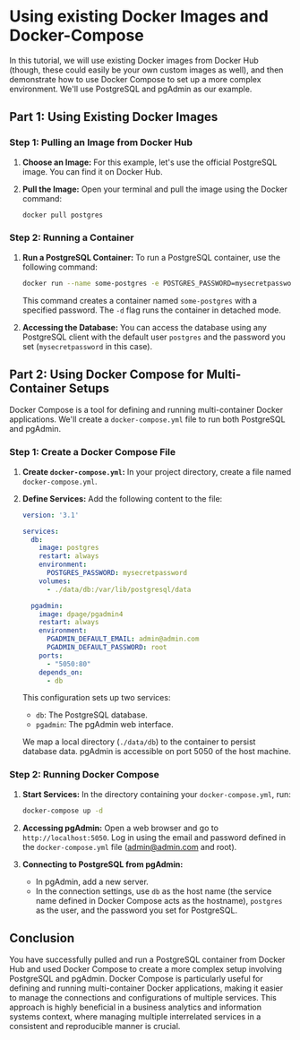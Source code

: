 # Using existing Docker Images and Docker-Compose

In this tutorial, we will use existing Docker images from Docker Hub (though, these could easily be your own custom images as well), and then demonstrate how to use Docker Compose to set up a more complex environment. We'll use PostgreSQL and pgAdmin as our example.

## Part 1: Using Existing Docker Images

### Step 1: Pulling an Image from Docker Hub

1. **Choose an Image:**
   For this example, let's use the official PostgreSQL image. You can find it on Docker Hub.

2. **Pull the Image:**
   Open your terminal and pull the image using the Docker command:
   
   ```bash
   docker pull postgres
   ```

### Step 2: Running a Container

1. **Run a PostgreSQL Container:**
   To run a PostgreSQL container, use the following command:
   
   ```bash
   docker run --name some-postgres -e POSTGRES_PASSWORD=mysecretpassword -d postgres
   ```
   
   This command creates a container named `some-postgres` with a specified password. The `-d` flag runs the container in detached mode.

2. **Accessing the Database:**
   You can access the database using any PostgreSQL client with the default user `postgres` and the password you set (`mysecretpassword` in this case).

## Part 2: Using Docker Compose for Multi-Container Setups

Docker Compose is a tool for defining and running multi-container Docker applications. We'll create a `docker-compose.yml` file to run both PostgreSQL and pgAdmin.

### Step 1: Create a Docker Compose File

1. **Create `docker-compose.yml`:**
   In your project directory, create a file named `docker-compose.yml`.

2. **Define Services:**
   Add the following content to the file:
  
   ```yaml
   version: '3.1'

   services:
     db:
       image: postgres
       restart: always
       environment:
         POSTGRES_PASSWORD: mysecretpassword
       volumes:
         - ./data/db:/var/lib/postgresql/data

     pgadmin:
       image: dpage/pgadmin4
       restart: always
       environment:
         PGADMIN_DEFAULT_EMAIL: admin@admin.com
         PGADMIN_DEFAULT_PASSWORD: root
       ports:
         - "5050:80"
       depends_on:
         - db
   ```
  
   This configuration sets up two services:
   - `db`: The PostgreSQL database.
   - `pgadmin`: The pgAdmin web interface.

   We map a local directory (`./data/db`) to the container to persist database data. pgAdmin is accessible on port 5050 of the host machine.

### Step 2: Running Docker Compose

1. **Start Services:**
   In the directory containing your `docker-compose.yml`, run:
  
   ```bash
   docker-compose up -d
   ```

2. **Accessing pgAdmin:**
   Open a web browser and go to `http://localhost:5050`. Log in using the email and password defined in the `docker-compose.yml` file (admin@admin.com and root).

3. **Connecting to PostgreSQL from pgAdmin:**
   - In pgAdmin, add a new server.
   - In the connection settings, use `db` as the host name (the service name defined in Docker Compose acts as the hostname), `postgres` as the user, and the password you set for PostgreSQL.

## Conclusion

You have successfully pulled and run a PostgreSQL container from Docker Hub and used Docker Compose to create a more complex setup involving PostgreSQL and pgAdmin. Docker Compose is particularly useful for defining and running multi-container Docker applications, making it easier to manage the connections and configurations of multiple services. This approach is highly beneficial in a business analytics and information systems context, where managing multiple interrelated services in a consistent and reproducible manner is crucial.
